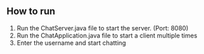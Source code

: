 ## How to run
1. Run the ChatServer.java file to start the server. (Port: 8080)
2. Run the ChatApplication.java file to start a client multiple times
3. Enter the username and start chatting